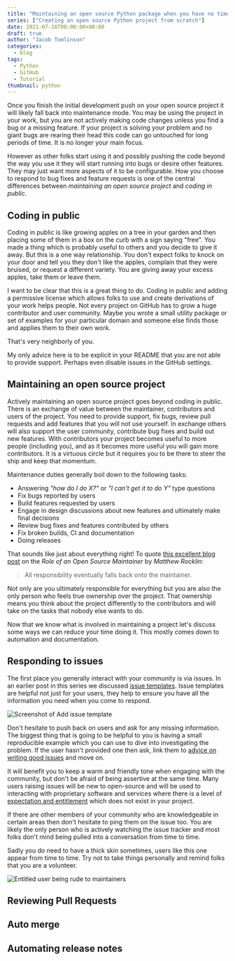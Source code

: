 ```yaml
---
title: "Maintaining an open source Python package when you have no time"
series: ["Creating an open source Python project from scratch"]
date: 2021-07-16T00:00:00+00:00
draft: true
author: "Jacob Tomlinson"
categories:
  - blog
tags:
  - Python
  - GitHub
  - Tutorial
thumbnail: python
---
```


Once you finish the initial development push on your open source project it will likely fall back into maintenance mode. You may be using the project in your work, but you are not actively making code changes unless you find a bug or a missing feature. If your project is solving your problem and no giant bugs are rearing their head this code can go untouched for long periods of time. It is no longer your main focus.

However as other folks start using it and possibly pushing the code beyond the way you use it they will start running into bugs or desire other features. They may just want more aspects of it to be configurable. How you choose to respond to bug fixes and feature requests is one of the central differences between _maintaining an open source project_ and _coding in public_.

## Coding in public

Coding in public is like growing apples on a tree in your garden and then placing some of them in a box on the curb with a sign saying "free". You made a thing which is probably useful to others and you decide to give it away. But this is a one way relationship. You don't expect folks to knock on your door and tell you they don't like the apples, complain that they were bruised, or request a different variety. You are giving away your excess apples, take them or leave them.

I want to be clear that this is a great thing to do. Coding in public and adding a permissive license which allows folks to use and create derivations of your work helps people. Not every project on GitHub has to grow a huge contributor and user community. Maybe you wrote a small utility package or set of examples for your particular domain and someone else finds those and applies them to their own work.

That's very neighborly of you.

My only advice here is to be explicit in your README that you are not able to provide support. Perhaps even disable issues in the GitHub settings.

## Maintaining an open source project

Actively maintaining an open source project goes beyond coding in public. There is an exchange of value between the maintainer, contributors and users of the project. You need to provide support, fix bugs, review pull requests and add features that you will not use yourself. In exchange others will also support the user community, contribute bug fixes and build out new features. With contributors your project becomes useful to more people (including you), and as it becomes more useful you will gain more contributors. It is a virtuous circle but it requires you to be there to steer the ship and keep that momentum.

Maintenance duties generally boil down to the following tasks:

- Answering _"how do I do X?"_ or _"I can't get it to do Y"_ type questions
- Fix bugs reported by users
- Build features requested by users
- Engage in design discussions about new features and ultimately make final decisions
- Review bug fixes and features contributed by others
- Fix broken builds, CI and documentation
- Doing releases

That sounds like just about everything right! To quote [this excellent blog post](https://matthewrocklin.com/blog/2019/05/18/maintainer) on the _Role of an Open Source Maintainer_ by _Matthew Rocklin_:

> All responsibility eventually falls back onto the maintainer.

Not only are you ultimately responsible for everything but you are also the only person who feels true ownership over the project. That ownership means you think about the project differently to the contributors and will take on the tasks that nobody else wants to do.

Now that we know what is involved in maintaining a project let's discuss some ways we can reduce your time doing it. This mostly comes down to automation and documentation.

## Responding to issues

The first place you generally interact with your community is via issues. In an earlier post in this series we discussed [issue templates](https://jacobtomlinson.dev/posts/2021/building-a-user-community-for-your-open-source-project/). Issue templates are helpful not just for your users, they help to ensure you have all the information you need when you come to respond.

![Screenshot of Add issue template](https://i.imgur.com/5ZZPgRa.png)

Don't hesitate to push back on users and ask for any missing information. The biggest thing that is going to be helpful to you is having a small reproducible example which you can use to dive into investigating the problem. If the user hasn't provided one then ask, link them to [advice on writing good issues](https://matthewrocklin.com/blog/work/2018/02/28/minimal-bug-reports) and move on.

It will benefit you to keep a warm and friendly tone when engaging with the community, but don't be afraid of being assertive at the same time. Many users raising issues will be new to open-source and will be used to interacting with proprietary software and services where there is a level of [expectation and entitlement](https://jacobtomlinson.dev/posts/2022/dont-be-that-open-source-user-dont-be-me/) which does not exist in your project.

If there are other members of your community who are knowledgeable in certain areas then don't hesitate to ping them on the issue too. You are likely the only person who is actively watching the issue tracker and most folks don't mind being pulled into a conversation from time to time.

Sadly you do need to have a thick skin sometimes, users like this one appear from time to time. Try not to take things personally and remind folks that you are a volunteer.

![Entitled user being rude to maintainers](https://i.imgur.com/miZbczo.png 'Image credit <a href="https://twitter.com/youyuxi/status/1414920369320906752?s=20">@youyuxi</a>')

## Reviewing Pull Requests

## Auto merge

## Automating release notes
